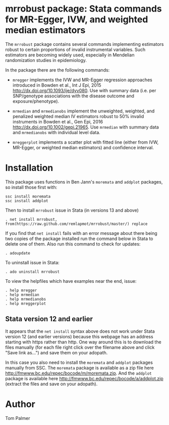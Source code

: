 # mrrobust package: Stata commands for MR-Egger, IVW, and weighted median estimators
The `mrrobust` package contains several commands implementing estimators robust to certain proportions of invalid instrumental variables. Such estimators are becoming widely used, especially in Mendelian randomization studies in epidemiology.

In the package there are the following commands:

 - `mregger` implements the IVW and MR-Egger regression approaches introduced in Bowden et al., Int J Epi, 2015 <http://dx.doi.org/10.1093/ije/dyv080>. Use with summary data (i.e. per SNP/genotype associations with the disease outcome and exposure/phenotype).

 - `mrmedian` and `mrmedianobs` implement the unweighted, weighted, and penalized weighted median IV estimators robust to 50% invalid instruments in Bowden et al., Gen Epi, 2016 <http://dx.doi.org/10.1002/gepi.21965>. Use `mrmedian` with summary data and `mrmedianobs` with individual level data.

 - `mreggerplot` implements a scatter plot with fitted line (either from IVW, MR-Egger, or weighted median estimators) and confidence interval.

Installation
============

This package uses functions in Ben Jann's `moremata` and `addplot` packages, so install those first with:
```
ssc install moremata
ssc install addplot
```

Then to install `mrrobust` issue in Stata (in versions 13 and above)
```
. net install mrrobust, from(https://raw.github.com/remlapmot/mrrobust/master/) replace
```

If you find that `net install` fails with an error message about there being two copies of the package installed run the command below in Stata to delete one of them. Also run this command to check for updates:
```
. adoupdate
```

To uninstall issue in Stata:
```
. ado uninstall mrrobust
```

To view the helpfiles which have examples near the end, issue:
```
. help mregger
. help mrmedian
. help mrmedianobs
. help mreggerplot
```

## Stata version 12 and earlier
It appears that the `net install` syntax above does not work under Stata version 12 (and earlier versions) because this webpage has an address starting with https rather than http. One way around this is to download the files manually (for each file right click over the filename above and click "Save link as...") and save them on your adopath. 

In this case you also need to install the `moremata` and `addplot` packages manually from SSC. The `moremata` package is available as a zip file here <http://fmwww.bc.edu/repec/bocode/m/moremata.zip>. And the `addplot` package is available here <http://fmwww.bc.edu/repec/bocode/a/addplot.zip> (extract the files and save on your adopath).

Author
=======
Tom Palmer
